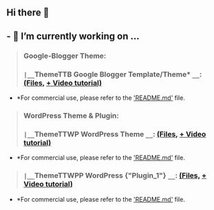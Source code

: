 ## Hi there 👋 
## - 🔭 I’m currently working on ...
> ### Google-Blogger Theme:
> ### `|__`ThemeTTB Google Blogger Template/Theme* `__`: [(Files,](https://github.com/TechTauba/themettb-google-blogger-theme) [+ Video tutorial)](https://youtube.com/@Techadduce)
* *For commercial use, please refer to the ['README.md'](https://github.com/TechTauba/themettb-google-blogger-theme/blob/main/README.md) file.
> ### WordPress Theme & Plugin:
> ### `|__`ThemeTTWP WordPress Theme `__`: [(Files,](https://github.com/TechTauba/themettwp-wordpress-theme) [+ Video tutorial)](https://youtube.com/@Techadduce)
* *For commercial use, please refer to the ['README.md'](https://github.com/TechTauba/themettb-google-blogger-theme/blob/main/README.md) file.
> ### `|__`ThemeTTWPP WordPress {"Plugin_1"} `__`: [(Files,](https://github.com/TechTauba/themettwpp-wordpress-theme-plugin-1) [+ Video tutorial)](https://youtube.com/@TechTauba)
* *For commercial use, please refer to the ['README.md'](https://github.com/TechTauba/themettb-google-blogger-theme/blob/main/README.md) file.


<!--
**TechTauba/TechTauba** is a ✨ _special_ ✨ repository because its `README.md` (this file) appears on your GitHub profile.

Here are some ideas to get you started:

- 🔭 I’m currently working on ...
- 🌱 I’m currently learning ...
- 👯 I’m looking to collaborate on ...
- 🤔 I’m looking for help with ...
- 💬 Ask me about ...
- 📫 How to reach me: ...
- 😄 Pronouns: ...
- ⚡ Fun fact: ...
-->
